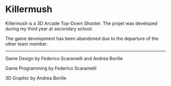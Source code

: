# Killermush

Killermush is a 3D Arcade Top-Down Shooter. The projet was developed during my third year at secondary school. 

The game development has been abandoned due to the departure of the other team member.

-------------------------------------------------

Game Design by Federico Scaramelli and Andrea Borille

Game Programming by Federico Scaramelli

3D Graphic by Andrea Borille
